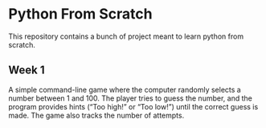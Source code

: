 # Python From Scratch

This repository contains a bunch of project meant to learn python from scratch.

## Week 1

A simple command-line game where the computer randomly selects a number between 1 and 100. The player tries to guess the number, and the program provides hints (“Too high!” or “Too low!”) until the correct guess is made. The game also tracks the number of attempts.